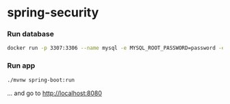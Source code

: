 # spring-security

### Run database
```bash
docker run -p 3307:3306 --name mysql -e MYSQL_ROOT_PASSWORD=password -e MYSQL_DATABASE=example --rm -d mysql
```

### Run app
```bash
./mvnw spring-boot:run
```
… and go to [http://localhost:8080](http://localhost:8080)
